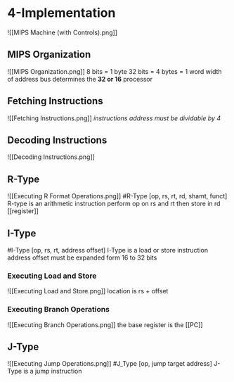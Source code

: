 # 4-Implementation
![[MIPS Machine (with Controls).png]]
## MIPS Organization
![[MIPS Organization.png]]
8 bits = 1 byte
32 bits = 4 bytes =  1 word
width of address bus determines the **32 or 16** processor 


## Fetching Instructions
![[Fetching Instructions.png]]
*instructions address must be dividable by 4*


## Decoding Instructions
![[Decoding Instructions.png]]

## R-Type
![[Executing R Format Operations.png]]
#R-Type [op, rs, rt, rd, shamt, funct]
R-type is an arithmetic  instruction
perform op on rs and rt then store in rd [[register]]

## I-Type
#I-Type [op, rs, rt, address offset]
I-Type is a load or store instruction
address offset must be expanded form 16 to 32 bits
### Executing Load and Store
![[Executing Load and Store.png]]
location is rs + offset
### Executing Branch Operations
![[Executing Branch Operations.png]]
the base register is the [[PC]]




## J-Type
![[Executing Jump Operations.png]]
#J_Type [op, jump target address]
J-Type is a jump instruction
